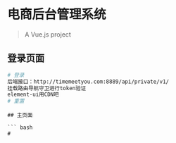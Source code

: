 # 电商后台管理系统

> A Vue.js project

## 登录页面

``` bash
# 登录
后端接口：http://timemeetyou.com:8889/api/private/v1/
挂载路由导航守卫进行token验证
element-ui用CDN吧
# 重置
```

```
## 主页面

``` bash
#



```
